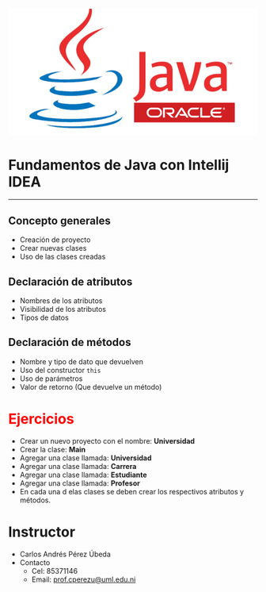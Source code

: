 <p align="center">

![Java](java.png)

</p>

# Fundamentos de Java con Intellij IDEA 

---

 ## Concepto generales
 
 * Creación de proyecto
 * Crear nuevas clases
 * Uso de las clases creadas
 
 ## Declaración de atributos
 
* Nombres de los atributos
* Visibilidad de los atributos
* Tipos de datos

## Declaración de métodos

* Nombre y tipo de dato que devuelven
* Uso del constructor `this`
* Uso de parámetros
* Valor de retorno (Que devuelve un método)  

# <span style="color:red">Ejercicios</span>

* Crear un nuevo proyecto con el nombre: **Universidad**
* Crear la clase: **Main**
* Agregar una clase llamada: **Universidad**
* Agregar una clase llamada: **Carrera**
* Agregar una clase llamada: **Estudiante**
* Agregar una clase llamada: **Profesor**
* En cada una d elas clases se deben crear los respectivos atributos y métodos.

# Instructor

* Carlos Andrés Pérez Úbeda
* Contacto
    - Cel: 85371146
    - Email: prof.cperezu@uml.edu.ni